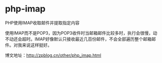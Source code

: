 # php-imap

PHP使用IMAP收取邮件并提取指定内容

使用IMAP而不是POP3，因为POP3收件时当邮箱邮件比较多时，执行会很慢，动不动还会超时。IMAP好像默认只接收最近几百份邮件，不会全部遍历整个邮箱邮件。对我来说这样挺好。

博文地址：http://zpblog.cn/other/php_imap.html
